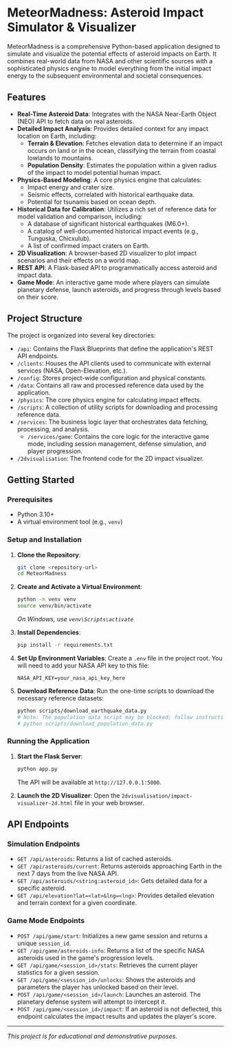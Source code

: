 # MeteorMadness: Asteroid Impact Simulator & Visualizer

MeteorMadness is a comprehensive Python-based application designed to simulate and visualize the potential effects of asteroid impacts on Earth. It combines real-world data from NASA and other scientific sources with a sophisticated physics engine to model everything from the initial impact energy to the subsequent environmental and societal consequences.

## Features

- **Real-Time Asteroid Data**: Integrates with the NASA Near-Earth Object (NEO) API to fetch data on real asteroids.
- **Detailed Impact Analysis**: Provides detailed context for any impact location on Earth, including:
  - **Terrain & Elevation**: Fetches elevation data to determine if an impact occurs on land or in the ocean, classifying the terrain from coastal lowlands to mountains.
  - **Population Density**: Estimates the population within a given radius of the impact to model potential human impact.
- **Physics-Based Modeling**: A core physics engine that calculates:
  - Impact energy and crater size.
  - Seismic effects, correlated with historical earthquake data.
  - Potential for tsunamis based on ocean depth.
- **Historical Data for Calibration**: Utilizes a rich set of reference data for model validation and comparison, including:
  - A database of significant historical earthquakes (M6.0+).
  - A catalog of well-documented historical impact events (e.g., Tunguska, Chicxulub).
  - A list of confirmed impact craters on Earth.
- **2D Visualization**: A browser-based 2D visualizer to plot impact scenarios and their effects on a world map.
- **REST API**: A Flask-based API to programmatically access asteroid and impact data.
- **Game Mode**: An interactive game mode where players can simulate planetary defense, launch asteroids, and progress through levels based on their score.

## Project Structure

The project is organized into several key directories:

- `/api`: Contains the Flask Blueprints that define the application's REST API endpoints.
- `/clients`: Houses the API clients used to communicate with external services (NASA, Open-Elevation, etc.).
- `/config`: Stores project-wide configuration and physical constants.
- `/data`: Contains all raw and processed reference data used by the application.
- `/physics`: The core physics engine for calculating impact effects.
- `/scripts`: A collection of utility scripts for downloading and processing reference data.
- `/services`: The business logic layer that orchestrates data fetching, processing, and analysis.
  - `/services/game`: Contains the core logic for the interactive game mode, including session management, defense simulation, and player progression.
- `/2dvisualisation`: The frontend code for the 2D impact visualizer.

## Getting Started

### Prerequisites

- Python 3.10+
- A virtual environment tool (e.g., `venv`)

### Setup and Installation

1.  **Clone the Repository**:
    ```bash
    git clone <repository-url>
    cd MeteorMadness
    ```

2.  **Create and Activate a Virtual Environment**:
    ```bash
    python -m venv venv
    source venv/bin/activate
    ```
    *On Windows, use `venv\Scripts\activate`*

3.  **Install Dependencies**:
    ```bash
    pip install -r requirements.txt
    ```

4.  **Set Up Environment Variables**:
    Create a `.env` file in the project root. You will need to add your NASA API key to this file:
    ```
    NASA_API_KEY=your_nasa_api_key_here
    ```

5.  **Download Reference Data**:
    Run the one-time scripts to download the necessary reference datasets:
    ```bash
    python scripts/download_earthquake_data.py
    # Note: The population data script may be blocked; follow instructions in the script to manually download if needed.
    # python scripts/download_population_data.py 
    ```

### Running the Application

1.  **Start the Flask Server**:
    ```bash
    python app.py
    ```
    The API will be available at `http://127.0.0.1:5000`.

2.  **Launch the 2D Visualizer**:
    Open the `2dvisualisation/impact-visualizer-2d.html` file in your web browser.

## API Endpoints

### Simulation Endpoints

- `GET /api/asteroids`: Returns a list of cached asteroids.
- `GET /api/asteroids/current`: Returns asteroids approaching Earth in the next 7 days from the live NASA API.
- `GET /api/asteroids/<string:asteroid_id>`: Gets detailed data for a specific asteroid.
- `GET /api/elevation?lat=<lat>&lng=<lng>`: Provides detailed elevation and terrain context for a given coordinate.

### Game Mode Endpoints

- `POST /api/game/start`: Initializes a new game session and returns a unique `session_id`.
- `GET /api/game/asteroids-info`: Returns a list of the specific NASA asteroids used in the game's progression levels.
- `GET /api/game/<session_id>/stats`: Retrieves the current player statistics for a given session.
- `GET /api/game/<session_id>/unlocks`: Shows the asteroids and parameters the player has unlocked based on their level.
- `POST /api/game/<session_id>/launch`: Launches an asteroid. The planetary defense system will attempt to intercept it.
- `POST /api/game/<session_id>/impact`: If an asteroid is not deflected, this endpoint calculates the impact results and updates the player's score.

---
*This project is for educational and demonstrative purposes.*